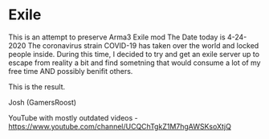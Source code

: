 # Exile
This is an attempt to preserve Arma3 Exile mod
The Date today is 4-24-2020 The coronavirus strain COVID-19 has taken over the world and locked people inside. 
During this time, I decided to try and get an exile server up to escape from reality a bit and find sometning that would consume a lot of my free time AND possibly benifit others.

This is the result.

Josh (GamersRoost)


YouTube with mostly outdated videos - https://www.youtube.com/channel/UCQChTgkZ1M7hgAWSKsoXtjQ
